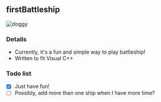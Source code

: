 ## firstBattleship 
<img src="https://image.ibb.co/bEF0B7/doggy.gif" alt="doggy" border="0">

### Details
- Currently, it's a fun and simple way to play battleship! 
- Written to fit Visual C++

### Todo list
- [x] Just have fun!
- [ ] Possibly, add more than one ship when I have more time?
